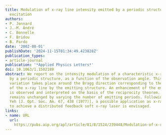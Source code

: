 ```yaml
---
title: Modulation of x-ray line intensity emitted by a periodic structure under electron
  excitation
authors:
- P. Jonnard
- J.-M. Ândré
- C. Bonnelle
- F. Bridou
- B. Pardo
date: '2002-08-01'
publishDate: '2024-11-15T01:34:49.423828Z'
publication_types:
- article-journal
publication: '*Applied Physics Letters*'
doi: 10.1063/1.1502189
abstract: We report on the intensity modulation of a characteristic x-ray line emitted
  by a periodic structure, as a function of the observation angle. This intensity
  variation takes place around the Bragg direction corresponding to the diffraction
  of the x-ray line by the emitting structure. An enhancement of the emitted radiation
  is observed and interpreted on the basis of the reciprocity theorem. The enhancement
  remains unchanged by varying the number of emitting periods. Following Yariv and
  Yeh [J. Opt. Soc. Am. 67, 438 (1977)], a possible application as x-ray resonator
  to achieve a distributed feedback soft x-ray laser is envisaged.
links:
- name: URL
  url: 
    https://pubs.aip.org/apl/article/81/8/1524/239448/Modulation-of-x-ray-line-intensity-emitted-by-a
---
```

